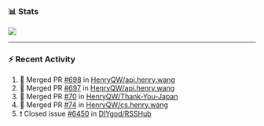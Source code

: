 ### :bar_chart: Stats

<a href="#">
  <img align="center" src="https://github-readme-stats.vercel.app/api?username=henryqw&count_private=true&show_icons=true" />
</a>
<!-- <a href="#">
  <img align="center" src="https://github-readme-stats-git-master.henryqw.vercel.app/api/top-langs/?username=HenryQW&layout=compact" />
</a> -->

---

### :zap: Recent Activity

<!--START_SECTION:activity-->

1. 🎉 Merged PR [#698](https://github.com/HenryQW/api.henry.wang/pull/698) in [HenryQW/api.henry.wang](https://github.com/HenryQW/api.henry.wang)
2. 🎉 Merged PR [#697](https://github.com/HenryQW/api.henry.wang/pull/697) in [HenryQW/api.henry.wang](https://github.com/HenryQW/api.henry.wang)
3. 🎉 Merged PR [#70](https://github.com/HenryQW/Thank-You-Japan/pull/70) in [HenryQW/Thank-You-Japan](https://github.com/HenryQW/Thank-You-Japan)
4. 🎉 Merged PR [#74](https://github.com/HenryQW/cs.henry.wang/pull/74) in [HenryQW/cs.henry.wang](https://github.com/HenryQW/cs.henry.wang)
5. ❗️ Closed issue [#6450](https://github.com/DIYgod/RSSHub/issues/6450) in [DIYgod/RSSHub](https://github.com/DIYgod/RSSHub)
<!--END_SECTION:activity-->
